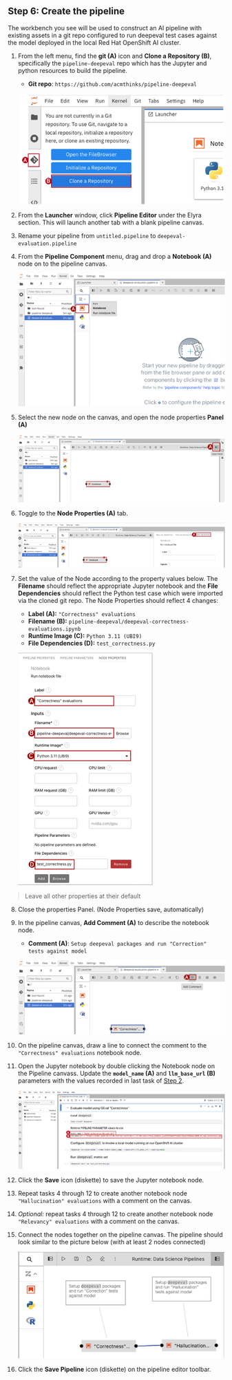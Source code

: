 ## Step 6: Create the pipeline
The workbench you see will be used to construct an AI pipeline with existing assets in a git repo configured to run deepeval test cases against the model deployed in the local Red Hat OpenShift AI cluster.

1. From the left menu, find the **git (A)** icon and **Clone a Repository (B)**, specifically the `pipeline-deepeval` repo which has the Jupyter and python resources to build the pipeline.
    * **Git repo**: `https://github.com/acmthinks/pipeline-deepeval`

    ![image](images/dp-workbench-git.png)

2. From the **Launcher** window, click **Pipeline Editor** under the Elyra section. This will launch another tab with a blank pipeline canvas.

3. Rename your pipeline from `untitled.pipeline` to `deepeval-evaluation.pipeline`

4. From the **Pipeline Component** menu, drag and drop a **Notebook (A)** node on to the pipeline canvas.

    ![image](images/dp-pipeline-notebook-node.png)

5. Select the new node on the canvas, and open the node properties **Panel (A)**

    ![image](images/dp-pipeline-node-properties.png)

6. Toggle to the **Node Properties (A)** tab.

    ![image](images/dp-pipeline-node-properties-tab.png)

7. Set the value of the Node according to the property values below. The **Filename** should reflect the appropriate Jupyter notebook and the **File Dependencies** should reflect the Python test case which were imported via the cloned git repo. The Node Properties should reflect 4 changes:
    * **Label (A):** `"Correctness" evaluations`
    * **Filename (B):** `pipeline-deepeval/deepeval-correctness-evaluations.ipynb`
    * **Runtime Image (C):** `Python 3.11 (UBI9)`
    * **File Dependencies (D):** `test_correctness.py`

    ![image](images/dp-pipeline-node-properties-final.png)
  > Leave all other properties at their default

8. Close the properties Panel. (Node Properties save, automatically)

9. In the pipeline canvas, **Add Comment (A)** to describe the notebook node.

    * **Comment (A)**: `Setup deepeval packages and run "Correction" tests against model`

    ![image](images/dp-pipeline-notebook-node-comment.png)

10. On the pipeline canvas, draw a line to connect the comment to the `"Correctness" evaluations` notebook node.

11. Open the Jupyter notebook by double clicking the Notebook node on the Pipeline canvass. Update the **`model_name` (A)** and **`llm_base_url` (B)** parameters with the values recorded in last task of [Step 2](20-open-rhoai-console.md).

    ![image](images/dp-pipeline-notebook-params.png)

12. Click the **Save** icon (diskette) to save the Jupyter notebook node.

13. Repeat tasks 4 through 12 to create another notebook node `"Hallucination" evaluations` with a comment on the canvas.

14. *Optional:* repeat tasks 4 through 12 to create another notebook node `"Relevancy" evaluations` with a comment on the canvas.

15. Connect the nodes together on the pipeline canvas. The pipeline should look similar to the picture below (with at least 2 nodes connected)

    ![image](images/dp-pipeline-final.png)

16. Click the **Save Pipeline** icon (diskette) on the pipeline editor toolbar.
